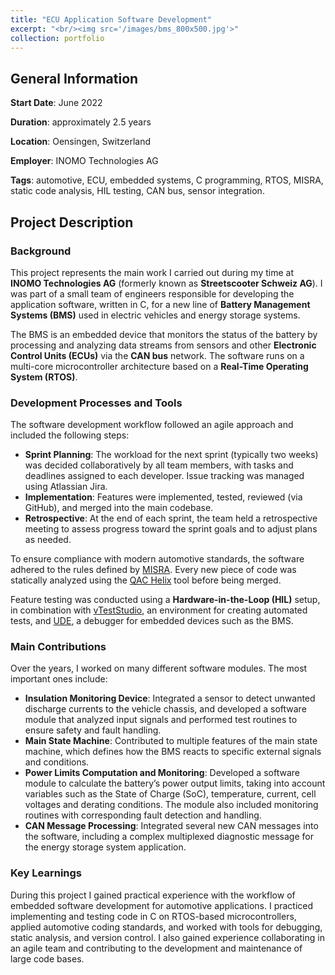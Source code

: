 ```yaml
---
title: "ECU Application Software Development"
excerpt: "<br/><img src='/images/bms_800x500.jpg'>"
collection: portfolio
---
```


## General Information

**Start Date**: June 2022

**Duration**:  approximately 2.5 years

**Location**: Oensingen, Switzerland

**Employer**: INOMO Technologies AG

**Tags**: automotive, ECU, embedded systems, C programming, RTOS, MISRA, static code analysis, HIL testing, CAN bus, sensor integration.

## Project Description

### Background

This project represents the main work I carried out during my time at **INOMO Technologies AG** (formerly known as **Streetscooter Schweiz AG**). I was part of a small team of engineers responsible for developing the application software, written in C, for a new line of **Battery Management Systems (BMS)** used in electric vehicles and energy storage systems.

The BMS is an embedded device that monitors the status of the battery by processing and analyzing data streams from sensors and other **Electronic Control Units (ECUs)** via the **CAN bus** network. The software runs on a multi-core microcontroller architecture based on a **Real-Time Operating System (RTOS)**.

### Development Processes and Tools

The software development workflow followed an agile approach and included the following steps:

* **Sprint Planning**: The workload for the next sprint (typically two weeks) was decided collaboratively by all team members, with tasks and deadlines assigned to each developer. Issue tracking was managed using Atlassian Jira.  
* **Implementation**: Features were implemented, tested, reviewed (via GitHub), and merged into the main codebase.  
* **Retrospective**: At the end of each sprint, the team held a retrospective meeting to assess progress toward the sprint goals and to adjust plans as needed.  

To ensure compliance with modern automotive standards, the software adhered to the rules defined by [MISRA](https://misra.org.uk/misra-c/). Every new piece of code was statically analyzed using the [QAC Helix](https://www.perforce.com/products/helix-qac) tool before being merged.

Feature testing was conducted using a **Hardware-in-the-Loop (HIL)** setup, in combination with [vTestStudio](https://www.vector.com/it/it/prodotti/products-a-z/software/vteststudio/), an environment for creating automated tests, and [UDE](https://www.st.com/en/partner-products-and-services/ude-universal-debug-engine-multi-core-debugger.html), a debugger for embedded devices such as the BMS.

### Main Contributions

Over the years, I worked on many different software modules. The most important ones include:

* **Insulation Monitoring Device**: Integrated a sensor to detect unwanted discharge currents to the vehicle chassis, and developed a software module that analyzed input signals and performed test routines to ensure safety and fault handling.  
* **Main State Machine**: Contributed to multiple features of the main state machine, which defines how the BMS reacts to specific external signals and conditions.  
* **Power Limits Computation and Monitoring**: Developed a software module to calculate the battery’s power output limits, taking into account variables such as the State of Charge (SoC), temperature, current, cell voltages and derating conditions. The module also included monitoring routines with corresponding fault detection and handling.  
* **CAN Message Processing**: Integrated several new CAN messages into the software, including a complex multiplexed diagnostic message for the energy storage system application.

### Key Learnings

During this project I gained practical experience with the workflow of embedded software development for automotive applications. I practiced implementing and testing code in C on RTOS-based microcontrollers, applied automotive coding standards, and worked with tools for debugging, static analysis, and version control. I also gained experience collaborating in an agile team and contributing to the development and maintenance of large code bases.  
